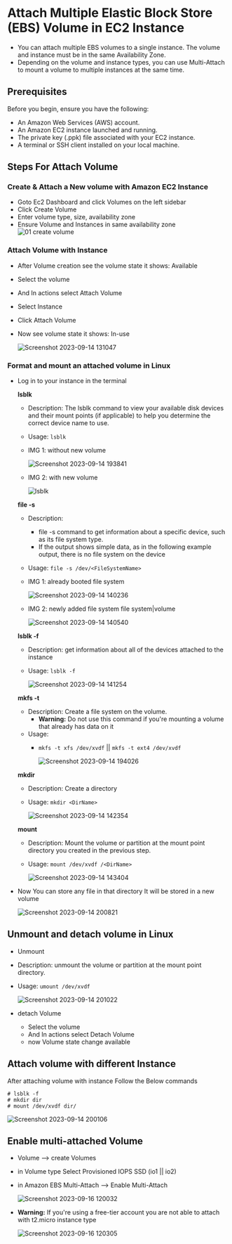 #  Attach Multiple Elastic Block Store (EBS) Volume in EC2 Instance
  - You can attach multiple EBS volumes to a single instance. The volume and instance must be in the same Availability Zone.
  - Depending on the volume and instance types, you can use Multi-Attach to mount a volume to multiple instances at the same time.    

## Prerequisites

Before you begin, ensure you have the following:

- An Amazon Web Services (AWS) account.
- An Amazon EC2 instance launched and running.
- The private key (.ppk) file associated with your EC2 instance.
- A terminal or SSH client installed on your local machine.

## Steps For Attach Volume
### Create & Attach a New volume with Amazon EC2 Instance
- Goto Ec2 Dashboard and click Volumes on the left sidebar
- Click Create Volume
- Enter volume type, size, availability zone
- Ensure Volume and Instances in same availability zone
  ![01 create volume](https://github.com/BhuvanesWaran00/AWS/assets/117109051/3aeb3bb2-b6d8-44ea-ada3-8ca3bb2b9810)

### Attach Volume with Instance
- After Volume creation see the volume state it shows: Available
- Select the volume
- And In actions select Attach Volume
- Select Instance
- Click Attach Volume
- Now see volume state it shows: In-use

  ![Screenshot 2023-09-14 131047](https://github.com/Bhuvanesan00/AWS/assets/117109051/81b6c59b-4e2b-4d27-b5a1-2c413e33a641)

### Format and mount an attached volume in Linux
- Log in to your instance in the terminal

   **lsblk**
    - Description: The lsblk command to view your available disk devices and their mount points (if applicable) to help you determine the correct device name to use.
    - Usage: `lsblk`
    - IMG 1: without new volume
      
      ![Screenshot 2023-09-14 193841](https://github.com/BhuvanesWaran00/AWS/assets/117109051/c8df36af-e1da-42b1-a3af-1687e9a10128)
    
    - IMG 2: with new volume
      
      ![lsblk](https://github.com/BhuvanesWaran00/AWS/assets/117109051/83a3f95a-ec8f-447f-a54f-5939ef6e7b00)
      
  **file -s**
    - Description:
        - file -s command to get information about a specific device, such as its file system type.
        - If the output shows simple data, as in the following example output, there is no file system on the device
    - Usage: `file -s /dev/<FileSystemName>`
    - IMG 1: already booted file system<br>
    
      ![Screenshot 2023-09-14 140236](https://github.com/BhuvanesWaran00/AWS/assets/117109051/7443c196-bdf4-40dc-951b-0f746f05d02d)
      
    - IMG 2: newly added file system file system|volume<br>
    
      ![Screenshot 2023-09-14 140540](https://github.com/BhuvanesWaran00/AWS/assets/117109051/213ebe81-b914-4151-84db-b0584afcc1e8)
      
  **lsblk -f**
    - Description: get information about all of the devices attached to the instance
    - Usage: `lsblk -f`
      
      ![Screenshot 2023-09-14 141254](https://github.com/BhuvanesWaran00/AWS/assets/117109051/81aadd8e-cbdd-4588-a2e5-98eda8cff57e)
  
  **mkfs -t**
    - Description:  Create a file system on the volume.
      - **Warning:** Do not use this command if you're mounting a volume that already has data on it 
    - Usage:
      - `mkfs -t xfs /dev/xvdf` || `mkfs -t ext4 /dev/xvdf`

        ![Screenshot 2023-09-14 194026](https://github.com/BhuvanesWaran00/AWS/assets/117109051/16a2368d-953d-4588-84dd-2ce751f97e44)

      
  **mkdir**
    - Description: Create a directory
    - Usage: `mkdir <DirName>`
      
      ![Screenshot 2023-09-14 142354](https://github.com/BhuvanesWaran00/AWS/assets/117109051/2652520a-71ae-4f2b-ab92-3273a89478a7)
  
  **mount**
    - Description: Mount the volume or partition at the mount point directory you created in the previous step.
    - Usage: `mount /dev/xvdf /<DirName>`
      
       ![Screenshot 2023-09-14 143404](https://github.com/BhuvanesWaran00/AWS/assets/117109051/dc3d639a-908d-4442-be9b-a76e3e129fe7)
      
- Now You can store any file in that directory  It will be stored in a new volume

  ![Screenshot 2023-09-14 200821](https://github.com/BhuvanesWaran00/AWS/assets/117109051/2bb43436-ad53-4481-a9c2-2eeb357ddcc3)
  

 ## Unmount and detach volume in Linux
 
 - Unmount
  - Description: unmount the volume or partition at the mount point directory.
  - Usage: `umount /dev/xvdf`
    
    ![Screenshot 2023-09-14 201022](https://github.com/BhuvanesWaran00/AWS/assets/117109051/5b034221-5df5-47fb-9387-5bdd29776251)

- detach Volume
  - Select the volume
  - And In actions select Detach Volume
  - now Volume state change available

## Attach volume with different Instance

After attaching volume with instance Follow the Below commands
```
# lsblk -f
# mkdir dir
# mount /dev/xvdf dir/
```


![Screenshot 2023-09-14 200106](https://github.com/BhuvanesWaran00/AWS/assets/117109051/5663eda4-e3ad-47c0-9020-80e2320dde88)


## Enable multi-attached Volume
- Volume --> create Volumes
- in Volume type Select Provisioned IOPS SSD (io1 || io2)
- in Amazon EBS Multi-Attach --> Enable Multi-Attach

  ![Screenshot 2023-09-16 120032](https://github.com/BhuvanesWaran00/AWS/assets/117109051/0ab06753-c24d-4306-a855-6e206f7beea6)

- **Warning:** If you're using a free-tier account you are not able to attach with t2.micro instance type

  ![Screenshot 2023-09-16 120305](https://github.com/BhuvanesWaran00/AWS/assets/117109051/29104f48-dabe-402a-9bf9-bbd80d1a8d45)
  
